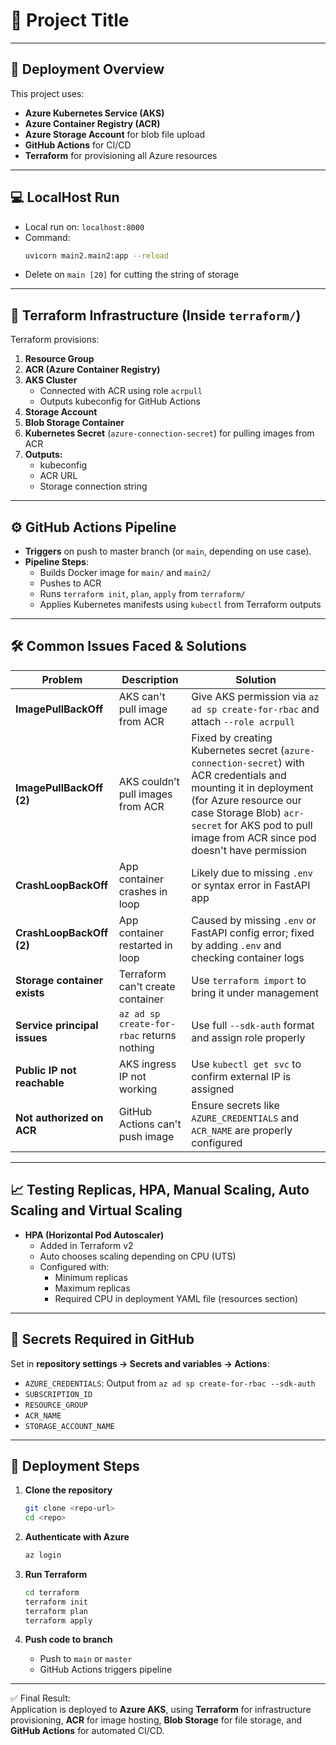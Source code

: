 # 🚀 Project Title

---

## 🚀 Deployment Overview

This project uses:
- **Azure Kubernetes Service (AKS)**
- **Azure Container Registry (ACR)**
- **Azure Storage Account** for blob file upload
- **GitHub Actions** for CI/CD
- **Terraform** for provisioning all Azure resources

---

## 💻 LocalHost Run

- Local run on: `localhost:8000`
- Command:
  ```bash
  uvicorn main2.main2:app --reload
  ```
- Delete on `main [20]` for cutting the string of storage

---

## 🔧 Terraform Infrastructure (Inside `terraform/`)

Terraform provisions:
1. **Resource Group**
2. **ACR (Azure Container Registry)**
3. **AKS Cluster**
   - Connected with ACR using role `acrpull`
   - Outputs kubeconfig for GitHub Actions
4. **Storage Account**
5. **Blob Storage Container**
6. **Kubernetes Secret** (`azure-connection-secret`) for pulling images from ACR
7. **Outputs:**
   - kubeconfig
   - ACR URL
   - Storage connection string

---

## ⚙️ GitHub Actions Pipeline

- **Triggers** on push to master branch (or `main`, depending on use case).
- **Pipeline Steps**:
  - Builds Docker image for `main/` and `main2/`
  - Pushes to ACR
  - Runs `terraform init`, `plan`, `apply` from `terraform/`
  - Applies Kubernetes manifests using `kubectl` from Terraform outputs

---

## 🛠 Common Issues Faced & Solutions

| Problem                         | Description                              | Solution                                                                                                   |
|---------------------------------|------------------------------------------|------------------------------------------------------------------------------------------------------------|
| **ImagePullBackOff**            | AKS can't pull image from ACR            | Give AKS permission via `az ad sp create-for-rbac` and attach `--role acrpull`                             |
| **ImagePullBackOff (2)**        | AKS couldn’t pull images from ACR        | Fixed by creating Kubernetes secret (`azure-connection-secret`) with ACR credentials and mounting it in deployment (for Azure resource our case Storage Blob) `acr-secret` for AKS pod to pull image from ACR since pod doesn't have permission |
| **CrashLoopBackOff**            | App container crashes in loop            | Likely due to missing `.env` or syntax error in FastAPI app                                                |
| **CrashLoopBackOff (2)**        | App container restarted in loop          | Caused by missing `.env` or FastAPI config error; fixed by adding `.env` and checking container logs       |
| **Storage container exists**    | Terraform can't create container         | Use `terraform import` to bring it under management                                                        |
| **Service principal issues**    | `az ad sp create-for-rbac` returns nothing | Use full `--sdk-auth` format and assign role properly                                                     |
| **Public IP not reachable**     | AKS ingress IP not working               | Use `kubectl get svc` to confirm external IP is assigned                                                   |
| **Not authorized on ACR**       | GitHub Actions can't push image          | Ensure secrets like `AZURE_CREDENTIALS` and `ACR_NAME` are properly configured                             |

---

## 📈 Testing Replicas, HPA, Manual Scaling, Auto Scaling and Virtual Scaling

- **HPA (Horizontal Pod Autoscaler)**  
  - Added in Terraform v2  
  - Auto chooses scaling depending on CPU (UTS)  
  - Configured with:
    - Minimum replicas
    - Maximum replicas
    - Required CPU in deployment YAML file (resources section)

---

## 🔐 Secrets Required in GitHub

Set in **repository settings → Secrets and variables → Actions**:

- `AZURE_CREDENTIALS`: Output from `az ad sp create-for-rbac --sdk-auth`
- `SUBSCRIPTION_ID`
- `RESOURCE_GROUP`
- `ACR_NAME`
- `STORAGE_ACCOUNT_NAME`

---

## 📄 Deployment Steps

1. **Clone the repository**
   ```bash
   git clone <repo-url>
   cd <repo>
   ```

2. **Authenticate with Azure**
   ```bash
   az login
   ```

3. **Run Terraform**
   ```bash
   cd terraform
   terraform init
   terraform plan
   terraform apply
   ```

4. **Push code to branch**
   - Push to `main` or `master`
   - GitHub Actions triggers pipeline

---

✅ Final Result:  
Application is deployed to **Azure AKS**, using **Terraform** for infrastructure provisioning, **ACR** for image hosting, **Blob Storage** for file storage, and **GitHub Actions** for automated CI/CD.
